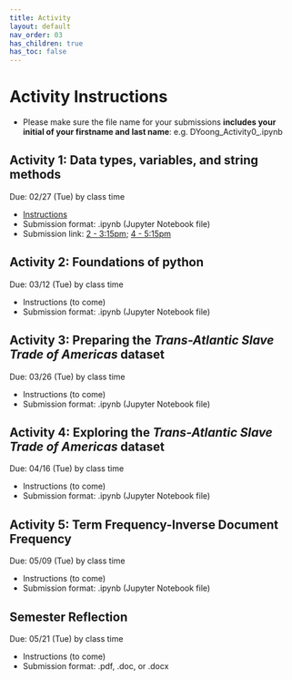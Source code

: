 ```yaml
---
title: Activity
layout: default
nav_order: 03
has_children: true
has_toc: false 
---
```


# Activity Instructions
- Please make sure the file name for your submissions **includes your initial of your firstname and last name**: e.g.  DYoong_Activity0_.ipynb

## Activity 1: Data types, variables, and string methods
Due: 02/27 (Tue) by class time
- [Instructions](/assets/activities/activity_1.ipynb)
- Submission format: .ipynb (Jupyter Notebook file)
- Submission link: [2 - 3:15pm](https://www.dropbox.com/request/B8K17Ccy7NFGmsGUM87J); [4 - 5:15pm](https://www.dropbox.com/request/LhGAgpC0wz3TnaNI2pqL)

## Activity 2: Foundations of python 
Due: 03/12 (Tue) by class time
- Instructions (to come)
- Submission format: .ipynb (Jupyter Notebook file)

## Activity 3: Preparing the _Trans-Atlantic Slave Trade of Americas_ dataset
Due: 03/26 (Tue) by class time
- Instructions (to come)
- Submission format: .ipynb (Jupyter Notebook file)

## Activity 4: Exploring the _Trans-Atlantic Slave Trade of Americas_ dataset
Due: 04/16 (Tue) by class time
- Instructions (to come)
- Submission format: .ipynb (Jupyter Notebook file)

## Activity 5: Term Frequency-Inverse Document Frequency
Due: 05/09 (Tue) by class time
- Instructions (to come)
- Submission format: .ipynb (Jupyter Notebook file)

## Semester Reflection
Due: 05/21 (Tue) by class time
- Instructions (to come)
- Submission format: .pdf, .doc, or .docx